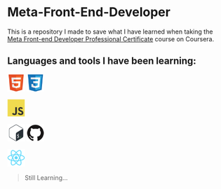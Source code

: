 # Meta-Front-End-Developer

This is a repository I made to save what I have learned when taking the [Meta Front-end Developer Professional Certificate](https://www.coursera.org/professional-certificates/meta-front-end-developer) course on Coursera.
 
 ## Languages and tools I have been learning:
 <p>
  <img src="https://github.com/devicons/devicon/blob/master/icons/html5/html5-original.svg" width="40" height="40">
  <img src="https://github.com/devicons/devicon/blob/master/icons/css3/css3-original.svg" width="40" height="40">
 </p>
  <img src="https://github.com/devicons/devicon/blob/master/icons/javascript/javascript-original.svg" width="40" height="40">
 <p>
  <img src="https://github.com/devicons/devicon/blob/master/icons/bash/bash-original.svg" width="40" height="40">
  <img src="https://github.com/devicons/devicon/blob/master/icons/github/github-original.svg" width="40" height="40">
 </p>

  
  <img src="https://github.com/devicons/devicon/blob/master/icons/react/react-original.svg" width="40" height="40">
  


> Still Learning...
